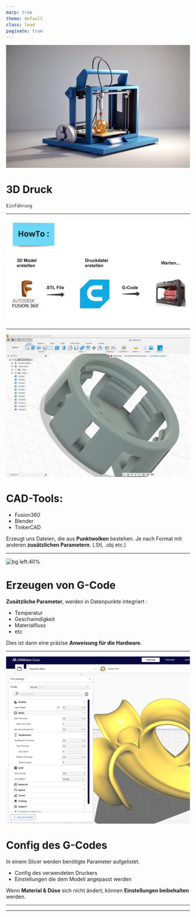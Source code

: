 ```yaml
---
marp: true
theme: default
class: lead
paginate: true         
---
```

<!-- Settings -->
<!-- backgroundColor: white -->
<!-- _color: black -->

<!-- Beginn der Folie 1 -->
![bg ](https://github.com/Nr44suessauer/MarkdownSheets/blob/main/Presentations/Pictures/3D_Animation_Style_create_me_a_slide_for_a_powerpoint_xwhere_yo_3.jpg?raw=true)   <!-- 3D-Drucker Bild -->

# 3D Druck 
    Einführung

--- 
<!-- Beginn der Folie 2 -->
![bg ](https://github.com/Nr44suessauer/MarkdownSheets/blob/main/Presentations/Pictures/slideAblauf3Ddrucken.jpg.jpg?raw=true)   <!-- slide from miroboard -->

---
<!-- Beginn der Folie 3 -->

![bg left:55%](https://github.com/Nr44suessauer/MarkdownSheets/blob/main/Presentations/Pictures/bottle3Dprintmodel.jpg?raw=true)

# CAD-Tools:
- Fusion360
- Blender
- TinkerCAD

Erzeugt uns Dateien, die aus **Punktwolken** bestehen. 
Je nach Format mit anderen **zusätzlichen Parametern**.
(.Stl, .obj etc.)

<!-- Demo: Würfel generieren und als .stl exportieren -->


---
<!-- Beginn der Folie 5 -->
![bg left:40%](https://media2.giphy.com/media/v1.Y2lkPTc5MGI3NjExdjBwcTRsaThkMXU4bnJsMDFrNWdldWlxcmZnYTJwc3RqN2J1MWxwNyZlcD12MV9pbnRlcm5hbF9naWZfYnlfaWQmY3Q9Zw/UgtnuvUvEQkncqZpww/giphy.gif)

# Erzeugen von G-Code
**Zusätzliche Parameter**, werden in Datenpunkte integriert :
- Temperatur
- Geschwindigkeit
- Materialfluss
- etc

Dies ist dann eine präzise **Anweisung für die Hardware**.
<!-- Je Nach Hardware = G Command Palette  & Genormte Befehle -->

---
<!-- Beginn der Folie 6 -->
![bg right:57%](https://github.com/Nr44suessauer/MarkdownSheets/blob/main/Presentations/Pictures/curaSettings.jpg?raw=true)

# Config des G-Codes
In einem Slicer werden benötigte Parameter aufgelistet.
- Config des verwendeten Druckers
- Einstellungen die dem Modell angepasst werden 

Wenn **Material & Düse** sich nicht ändert, können **Einstellungen beibehalten** werden.

---
<!-- Beginn der Folie 7 -->


---